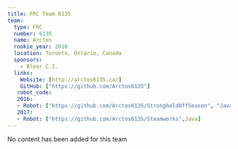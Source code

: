 ```yaml
---
title: FRC Team 6135
team:
  type: FRC
  number: 6135
  name: Arctos
  rookie_year: 2016
  location: Toronto, Ontario, Canada
  sponsors:
    - Bloor C.I.
  links:
    Website: [http://arctos6135.ca/]
    GitHub: ["https://github.com/Arctos6135"]
   robot_code:
   2016:
   - Robot: ["https://github.com/Arctos6135/StrongholdOffSeason", "Java"]
   2017:
   - Robot: ["https://github.com/Arctos6135/Steamworks",Java]
---
```

No content has been added for this team
